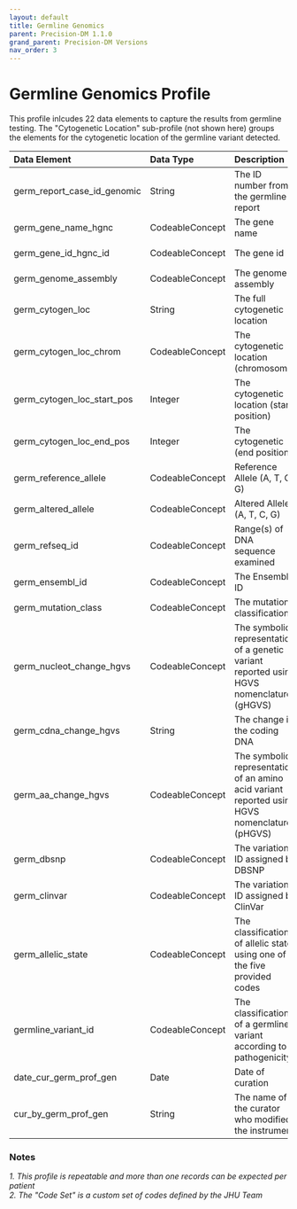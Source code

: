 ```yaml
---
layout: default
title: Germline Genomics
parent: Precision-DM 1.1.0
grand_parent: Precision-DM Versions
nav_order: 3
---
```


# Germline Genomics Profile

This profile inlcudes 22 data elements to capture the results from germline testing. The "Cytogenetic Location" sub-profile (not shown here) groups the elements for the cytogenetic location of the germline variant detected.


| Data Element | Data Type     | Description | Terminology| Required
|:-------------|:--------------|:------------|:--------|:--------|
germ_report_case_id_genomic|String|The ID number from the germline report|N/A|Required
germ_gene_name_hgnc|CodeableConcept|The gene name|HGNC|Required
germ_gene_id_hgnc_id|CodeableConcept|The gene id|HGNC|Required if known
germ_genome_assembly|CodeableConcept|The genome assembly|HGNC|Required if known
germ_cytogen_loc|String|The full cytogenetic location|N/A|Required if known
germ_cytogen_loc_chrom|CodeableConcept|The cytogenetic location  (chromosome) |Code Set|Required
germ_cytogen_loc_start_pos|Integer|The cytogenetic location (start position)|N/A|Required
germ_cytogen_loc_end_pos|Integer|The cytogenetic (end position)|N/A|Required
germ_reference_allele|CodeableConcept|Reference Allele (A, T, C, G)|Code Set|Required
germ_altered_allele|CodeableConcept|Altered Allele (A, T, C, G)|Code Set|Required
germ_refseq_id|CodeableConcept|Range(s) of DNA sequence examined|NCBI RefSeq|Required if known
germ_ensembl_id|CodeableConcept|The Ensembl ID|Ensembl|Required if known
germ_mutation_class|CodeableConcept|The mutation classification|Code Set|Required
germ_nucleot_change_hgvs|CodeableConcept|The symbolic representation of a genetic variant reported using HGVS nomenclature (gHGVS)|HGVS|Required
germ_cdna_change_hgvs|String|The change in the coding DNA|N/A|Required
germ_aa_change_hgvs|CodeableConcept|The symbolic representation of an amino acid variant reported using HGVS nomenclature (pHGVS)|HGVS|Required
germ_dbsnp|CodeableConcept|The variation ID assigned by DBSNP|NCBI dbSNP|Required
germ_clinvar|CodeableConcept|The variation ID assigned by ClinVar|NCBI ClinVar|Required
germ_allelic_state|CodeableConcept|The classification of allelic state using one of the five provided codes|LOINC|Required
germline_variant_id|CodeableConcept|The classification of a germline variant according to pathogenicity|LOINC|Required
date_cur_germ_prof_gen|Date|Date of curation|N/A|Required if known
cur_by_germ_prof_gen|String|The name of the curator who modified the instrument|N/A|Required if known


### Notes
<em>1. This profile is repeatable and more than one records can be expected per patient</em>\
<em>2. The "Code Set" is a custom set of codes defined by the JHU Team</em>
